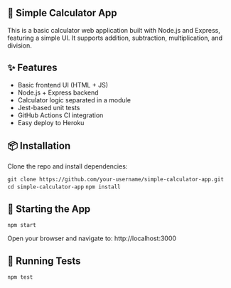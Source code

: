 ## 🔢 Simple Calculator App

This is a basic calculator web application built with Node.js and Express, featuring a simple UI. It supports addition, subtraction, multiplication, and division.

## ✨ Features

- Basic frontend UI (HTML + JS)
- Node.js + Express backend
- Calculator logic separated in a module
- Jest-based unit tests
- GitHub Actions CI integration
- Easy deploy to Heroku


## 📦 Installation

Clone the repo and install dependencies:

`git clone https://github.com/your-username/simple-calculator-app.git`
`cd simple-calculator-app`
`npm install`


## 🚀 Starting the App
`npm start`

Open your browser and navigate to:
http://localhost:3000

## 🧪 Running Tests
`npm test`
